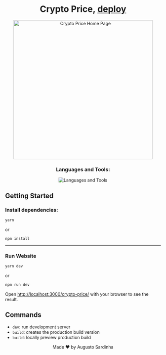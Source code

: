 <div align='center'>
  <h1> Crypto Price, 
    <a href="https://augustosardinha.github.io/crypto-price/" target="_blank">
      deploy
    </a> 
  </h1>
  
  <img height='450' src='https://i.imgur.com/vev3hDV.png' alt='Crypto Price Home Page' />
  <h3> Languages and Tools: </h3>
  <img src='https://skills.thijs.gg/icons?i=html,css,js,vue,tailwind,git' alt='Languages and Tools' />
 </div>
 
 ## Getting Started
 ### Install dependencies:

```bash
yarn
```

or

```bash
npm install
```
___

### Run Website

```bash
yarn dev
```

or 

```bash
npm run dev
```

Open [http://localhost:3000/crypto-price/](http://localhost:3000/crypto-price/) with your browser to see the result.


## Commands

- `dev`: run development server
- `build`: creates the production build version
- `build`: locally preview production build

<div align='center'> Made ❤ by Augusto Sardinha </div>
